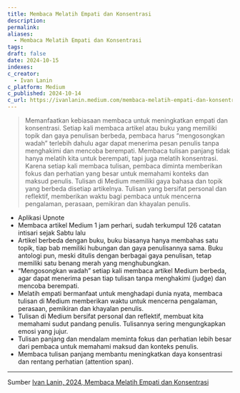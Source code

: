```yaml
---
title: Membaca Melatih Empati dan Konsentrasi
description: 
permalink: 
aliases:
  - Membaca Melatih Empati dan Konsentrasi
tags: 
draft: false
date: 2024-10-15
indexes: 
c_creator:
  - Ivan Lanin
c_platform: Medium
c_published: 2024-10-14
c_url: https://ivanlanin.medium.com/membaca-melatih-empati-dan-konsentrasi-b5db5115e1af
---
```

> Memanfaatkan kebiasaan membaca untuk meningkatkan empati dan konsentrasi. Setiap kali membaca artikel atau buku yang memiliki topik dan gaya penulisan berbeda, pembaca harus “mengosongkan wadah” terlebih dahulu agar dapat menerima pesan penulis tanpa menghakimi dan mencoba berempati. Membaca tulisan panjang tidak hanya melatih kita untuk berempati, tapi juga melatih konsentrasi. Karena setiap kali membaca tulisan, pembaca diminta memberikan fokus dan perhatian yang besar untuk memahami konteks dan maksud penulis.
> Tulisan di Medium memiliki gaya bahasa dan topik yang berbeda disetiap artikelnya. Tulisan yang bersifat personal dan reflektif, memberikan waktu bagi pembaca untuk mencerna pengalaman, perasaan, pemikiran dan khayalan penulis.


- Aplikasi Upnote
- Membaca artikel Medium 1 jam perhari, sudah terkumpul 126 catatan intisari sejak Sabtu lalu
- Artikel berbeda dengan buku, buku biasanya hanya membahas satu topik, tiap bab memiliki hubungan dan gaya penulisannya sama. Buku antologi pun, meski ditulis dengan berbagai gaya penulisan, tetap memiliki satu benang merah yang menghubungkan.
- “Mengosongkan wadah” setiap kali membaca artikel Medium berbeda, agar dapat menerima pesan tiap tulisan tanpa menghakimi (judge) dan mencoba berempati.
- Melatih empati bermanfaat untuk menghadapi dunia nyata, membaca tulisan di Medium memberikan waktu untuk mencerna pengalaman, perasaan, pemikiran dan khayalan penulis.
- Tulisan di Medium bersifat personal dan reflektif, membuat kita memahami sudut pandang penulis. Tulisannya sering mengungkapkan emosi yang jujur.
- Tulisan panjang dan mendalam meminta fokus dan perhatian lebih besar dari pembaca untuk memahami maksud dan konteks penulis.
- Membaca tulisan panjang membantu meningkatkan daya konsentrasi dan rentang perhatian (attention span).



---
Sumber [Ivan Lanin, 2024, Membaca Melatih Empati dan Konsentrasi](https://ivanlanin.medium.com/membaca-melatih-empati-dan-konsentrasi-b5db5115e1af)